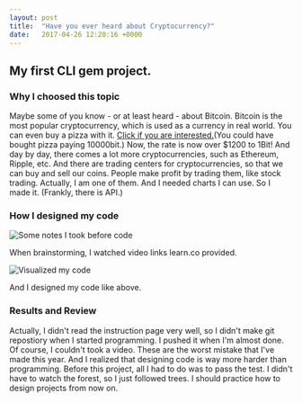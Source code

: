 ```yaml
---
layout: post
title:  "Have you ever heard about Cryptocurrency?"
date:   2017-04-26 12:20:16 +0000
---
```


## My first CLI gem project.

### Why I choosed this topic
Maybe some of you know - or at least heard - about Bitcoin. Bitcoin is the most popular cryptocurrency, which is used as a currency in real world. You can even buy a pizza with it. [Click if you are interested.](https://www.forbes.com/sites/ericmack/2013/12/23/the-bitcoin-pizza-purchase-thats-worth-7-million-today/#53c300642509)(You could have bought pizza paying 10000bit.)
Now, the rate is now over $1200 to 1Bit! And day by day, there comes a lot more cryptocurrencies, such as Ethereum, Ripple, etc.
And there are trading centers for cryptocurrencies, so that we can buy and sell our coins. People make profit by trading them, like stock trading. 
Actually, I am one of them. And I needed charts I can use. So I made it. (Frankly, there is API.)

### How I designed my code
![Some notes I took before code](http://i.imgur.com/lUk1Bf0.png)

When brainstorming, I watched video links learn.co provided.

![Visualized my code](http://i.imgur.com/eGAppEl.jpg)

And I designed my code like above.

### Results and Review
Actually, I didn't read the instruction page very well, so I didn't make git repostiory when I started programming. I pushed it when I'm almost done. Of course, I couldn't took a video. These are the worst mistake that I've made this year.
And I realized that designing code is way more harder than programming. Before this project, all I had to do was to pass the test. I didn't have to watch the forest, so I just followed trees. I should practice how to design projects from now on.

